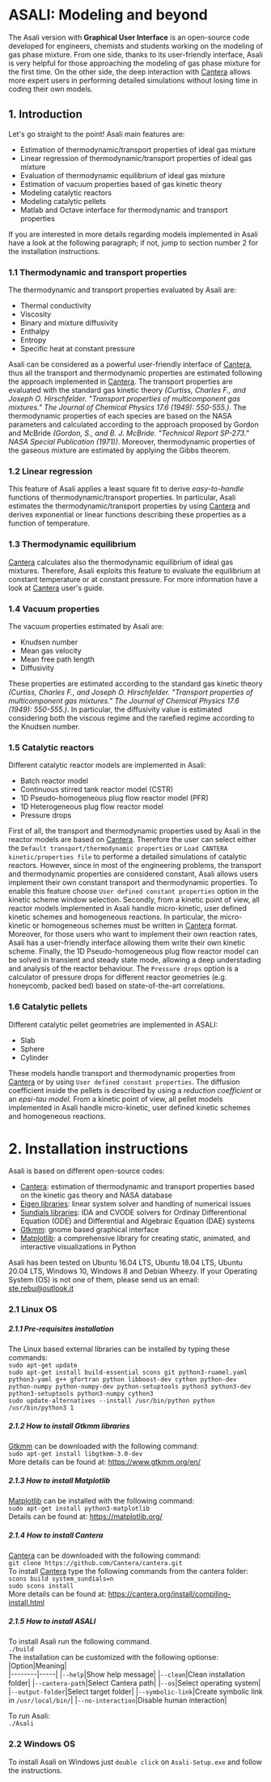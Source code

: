 # **ASALI: Modeling and beyond**

The Asali version with **Graphical User Interface** is an open-source code developed for engineers, chemists and students working on the modeling of gas phase mixture. From one side, thanks to its user-friendly interface, Asali is very helpful for those approaching the modeling of gas phase mixture for the first time. On the other side, the deep interaction with [Cantera](https://cantera.org/)  allows more expert users in performing detailed simulations without losing time in coding their own models.
## **1. Introduction**
Let's go straight to the point! Asali main features are:
* Estimation of thermodynamic/transport properties of ideal gas mixture
* Linear regression of thermodynamic/transport properties of ideal gas mixture
* Evaluation of thermodynamic equilibrium of ideal gas mixture
* Estimation of vacuum properties based of gas kinetic theory
* Modeling catalytic reactors
* Modeling catalytic pellets
* Matlab and Octave interface for thermodynamic and transport properties

If you are interested in  more details regarding models implemented in Asali have a look at the following paragraph; if not, jump to section number 2 for the installation instructions.
### 1.1 Thermodynamic and transport properties
The thermodynamic and transport properties evaluated by Asali are:
* Thermal conductivity
* Viscosity
* Binary and mixture diffusivity
* Enthalpy
* Entropy
* Specific heat at constant pressure

Asali can be considered as a powerful user-friendly interface of  [Cantera](https://cantera.org/), thus all the transport and thermodynamic properties are estimated following the approach implemented in  [Cantera](https://cantera.org/). The transport properties are evaluated with the standard gas kinetic theory *(Curtiss, Charles F., and Joseph O. Hirschfelder. "Transport properties of multicomponent gas mixtures." The Journal of Chemical Physics 17.6 (1949): 550-555.)*. The thermodynamic properties of each species are based on the NASA parameters and calculated according to the approach proposed by Gordon and McBride *(Gordon, S., and B. J. McBride. "Technical Report SP-273." NASA Special Publication (1971))*. Moreover, thermodynamic properties of the gaseous mixture are estimated by applying the Gibbs theorem.
### 1.2 Linear regression
This feature of Asali applies a least square fit to derive *easy-to-handle* functions of thermodynamic/transport properties. In particular, Asali estimates the thermodynamic/transport properties by using [Cantera](https://cantera.org/) and derives exponential or linear functions describing these properties as a function of temperature.
### 1.3 Thermodynamic equilibrium
[Cantera](https://cantera.org/) calculates also the thermodynamic equilibrium of ideal gas mixtures. Therefore, Asali exploits this feature to evaluate the equilibrium at constant temperature or at constant pressure. For more information have a look at [Cantera](https://cantera.org/) user's guide.
### 1.4 Vacuum properties
The vacuum properties estimated by Asali are:
* Knudsen number
* Mean gas velocity
* Mean free path length
* Diffusivity

These properties are estimated according to the standard gas kinetic theory *(Curtiss, Charles F., and Joseph O. Hirschfelder. "Transport properties of multicomponent gas mixtures." The Journal of Chemical Physics 17.6 (1949): 550-555.)*. In particular, the diffusivity value is estimated considering both the viscous regime and the rarefied regime according to the Knudsen number.
### 1.5 Catalytic reactors
Different catalytic reactor models are implemented in Asali:
* Batch reactor model
* Continuous stirred tank reactor model (CSTR)
* 1D Pseudo-homogeneous plug flow reactor model (PFR)
* 1D Heterogeneous plug flow reactor model
* Pressure drops

First of all, the transport and thermodynamic properties used by Asali in the reactor models are based on [Cantera](https://cantera.org/). Therefore the user can select either the `Default transport/thermodynamic properties` or `Load CANTERA kinetic/properties file` to performe a detailed simulations of catalytic reactors. However, since in most of the engineering problems, the transport and thermodynamic properties are considered constant, Asali allows users implement their own constant transport and thermodynamic properties. To enable this feature choose `User defined constant properties` option in the kinetic scheme window selection.
Secondly, from a kinetic point of view, all reactor models implemented in Asali handle micro-kinetic, user defined kinetic schemes and homogeneous reactions. In particular, the micro-kinetic or homogeneous schemes must be written in [Cantera](https://cantera.org/) format. Moreover, for those users who want to implement their own reaction rates, Asali has a user-friendly interface allowing them write their own kinetic scheme.
Finally, the 1D Pseudo-homogeneous plug flow reactor model can be solved in transient and steady state mode, allowing a deep understading and analysis of the reactor behaviour.
The `Pressure drops` option is a calculator of pressure drops for different reactor geometries (e.g. honeycomb, packed bed) based on state-of-the-art correlations.
### 1.6 Catalytic pellets
Different catalytic pellet geometries are implemented in ASALI:
* Slab
* Sphere
* Cylinder

These models handle transport and thermodynamic properties from [Cantera](https://cantera.org/) or by using `User defined constant properties`. The diffusion coefficient inside the pellets is described by using a *reduction coefficient* or an *epsi-tau model*. From a kinetic point of view, all pellet models implemented in Asali handle micro-kinetic, user defined kinetic schemes and homogeneous reactions.

# **2. Installation instructions**
Asali is based on different open-source codes:
* [Cantera](https://cantera.org/): estimation of thermodynamic and transport properties based on the kinetic gas theory and NASA database
* [Eigen libraries](http://eigen.tuxfamily.org/index.php?title=Main_Page): linear system solver and handling of numerical issues
* [Sundials libraries](https://computation.llnl.gov/projects/sundials): IDA and CVODE solvers for Ordinay Differentional Equation (ODE) and Differential and Algebraic Equation (DAE) systems
* [Gtkmm](https://www.gtkmm.org/en/): gnome based graphical interface
* [Matplotlib](https://matplotlib.org/): a comprehensive library for creating static, animated, and interactive visualizations in Python

Asali has been tested on Ubuntu 16.04 LTS, Ubuntu 18.04 LTS, Ubuntu 20.04 LTS, Windows 10, Windows 8 and Debian Wheezy. If your Operating System (OS) is not one of them, please send us an email: ste.rebu@outlook.it

### 2.1 Linux OS
##### 2.1.1 Pre-requisites installation
The Linux based external libraries can be installed by typing these commands:  
`sudo apt-get update`  
`sudo apt-get install build-essential scons git python3-ruamel.yaml python3-yaml g++ gfortran python libboost-dev cython python-dev python-numpy python-numpy-dev python-setuptools python3 python3-dev python3-setuptools python3-numpy cython3`  
`sudo update-alternatives --install /usr/bin/python python /usr/bin/python3 1`  

##### 2.1.2 How to install Gtkmm libraries
[Gtkmm](https://www.gtkmm.org/en/) can be downloaded with the following command:  
`sudo apt-get install libgtkmm-3.0-dev`  
More details can be found at: https://www.gtkmm.org/en/  

##### 2.1.3 How to install Matplotlib
[Matplotlib](https://matplotlib.org/) can be installed with the following command:  
`sudo apt-get install python3-matplotlib`  
Details can be found at: https://matplotlib.org/

##### 2.1.4 How to install Cantera
[Cantera](https://cantera.org/) can be downloaded with the following command:    
`git clone https://github.com/Cantera/cantera.git`   
To install [Cantera](https://cantera.org/) type the following commands from the cantera folder:  
`scons build system_sundials=n`   
`sudo scons install`    
More details can be found at: https://cantera.org/install/compiling-install.html 

##### 2.1.5 How to install ASALI
To install Asali run the following command.  
`./build`  
The installation can be customized with the following optionse:  
|Option|Meaning|  
|--------|-----|
|`--help`|Show help message|
|`--clean`|Clean installation folder|
|`--cantera-path`|Select Cantera path|
|`--os`|Select operating system|
|`--output-folder`|Select target folder|
|`--symbolic-link`|Create symbolic link in `/usr/local/bin/`|
|`--no-interaction`|Disable human interaction|
  
To run Asali:  
`./Asali`  

### 2.2 Windows OS
To install Asali on Windows just `double click` on `Asali-Setup.exe` and follow the instructions.

